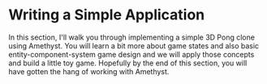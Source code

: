 # Writing a Simple Application

In this section, I'll walk you through implementing a simple 3D Pong clone using
Amethyst. You will learn a bit more about game states and also basic
entity-component-system game design and we will apply those concepts and build
a little toy game. Hopefully by the end of this section, you will have gotten
the hang of working with Amethyst.
